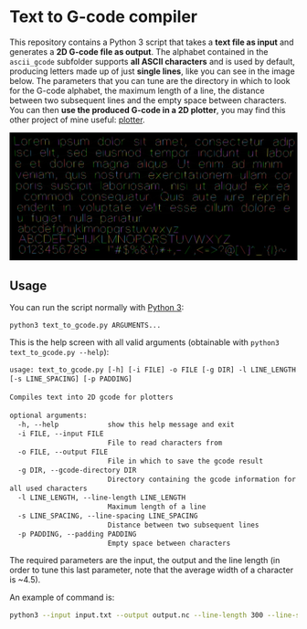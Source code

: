 # Text to G-code compiler

This repository contains a Python 3 script that takes a **text file as input** and generates a **2D G-code file as output**. The alphabet contained in the `ascii_gcode` subfolder supports **all ASCII characters** and is used by default, producing letters made up of just **single lines**, like you can see in the image below. The parameters that you can tune are the directory in which to look for the G-code alphabet, the maximum length of a line, the distance between two subsequent lines and the empty space between characters. You can then **use the produced G-code in a 2D plotter**, you may find this other project of mine useful: [plotter](https://github.com/Stypox/plotter).

![An example with Lorem Ipsum and all supported characters](./example.png)

## Usage

You can run the script normally with [Python 3](https://www.python.org/downloads/):
```
python3 text_to_gcode.py ARGUMENTS...
```
This is the help screen with all valid arguments (obtainable with `python3 text_to_gcode.py --help`):
```
usage: text_to_gcode.py [-h] [-i FILE] -o FILE [-g DIR] -l LINE_LENGTH [-s LINE_SPACING] [-p PADDING]

Compiles text into 2D gcode for plotters

optional arguments:
  -h, --help            show this help message and exit
  -i FILE, --input FILE
                        File to read characters from
  -o FILE, --output FILE
                        File in which to save the gcode result
  -g DIR, --gcode-directory DIR
                        Directory containing the gcode information for all used characters
  -l LINE_LENGTH, --line-length LINE_LENGTH
                        Maximum length of a line
  -s LINE_SPACING, --line-spacing LINE_SPACING
                        Distance between two subsequent lines
  -p PADDING, --padding PADDING
                        Empty space between characters
```

The required parameters are the input, the output and the line length (in order to tune this last parameter, note that the average width of a character is ~4.5).

An example of command is:
```sh
python3 --input input.txt --output output.nc --line-length 300 --line-spacing 10 --padding 3
```